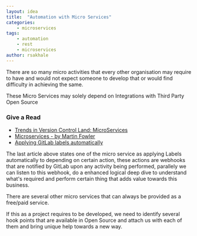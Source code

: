 ```yaml
---
layout: idea
title:  "Automation with Micro Services"
categories:
    - microservices
tags: 
    - automation
    - rest
    - microservices
author: rsakhale
---
```


There are so many micro activities that every other organisation may require to have and would not expect someone to develop that or would find difficulty in achieving the same.
<!--more-->
These Micro Services may solely depend on Integrations with Third Party Open Source

### Give a Read

- [Trends in Version Control Land: MicroServices](https://about.gitlab.com/2016/08/16/trends-in-version-control-land-microservices/)
- [Microservices - by Martin Fowler](http://martinfowler.com/articles/microservices.html#MicroservicesAndSoa)
- [Applying GitLab labels automatically](http://infrastructuredevops.com/08-04-2016/automated-gitlab-labels.html)

The last article above states one of the micro service as applying Labels automatically to depending on certain action, these actions are webhooks that are notified by GitLab upon any activity being performed, parallely we can listen to this webhook, do a enhanced logical deep dive to understand what's required and perform certain thing that adds value towards this business.

There are several other micro services that can always be provided as a free/paid service.

If this as a project requires to be developed, we need to identify several hook points that are available in Open Source and attach us with each of them and bring unique help towards a new way.
